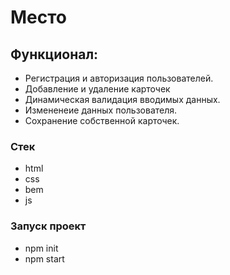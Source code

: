# Место

## Функционал:
- Регистрация и авторизация пользователей.
- Добавление и удаление карточек
- Динамическая валидация вводимых данных.
- Измененеие данных пользователя.
- Сохранение собственной  карточек. 

### Стек
* html
* css
* bem
* js

### Запуск проект
* npm init
* npm start
